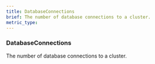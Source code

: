 ```yaml
---
title: DatabaseConnections
brief: The number of database connections to a cluster.
metric_type:
---
```

### DatabaseConnections

The number of database connections to a cluster.
